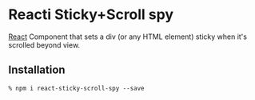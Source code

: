 # Reacti Sticky+Scroll spy

[React][1] Component that sets a div (or any HTML element) sticky when it's scrolled beyond view.


## Installation

    % npm i react-sticky-scroll-spy --save

[1]: https://facebook.github.io/react
